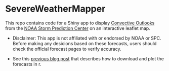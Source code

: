 # SevereWeatherMapper

This repo contains code for a Shiny app to display [Convective Outlooks](https://www.spc.noaa.gov/products/outlook/) from the [NOAA Storm Prediction Center](https://www.spc.noaa.gov/) on an interactive leaflet map.

- Disclaimer: This app is not affiliated with or endorsed by NOAA or SPC. Before making any desicions based on these forecasts, users should check the official forecast pages to verify accuracy.

- See this [previous blog post](https://andypicke.quarto.pub/portfolio/posts/Storm_Prediction_Center/Severe_Weather_Mapping.html) that describes how to download and plot the forecasts in r.
